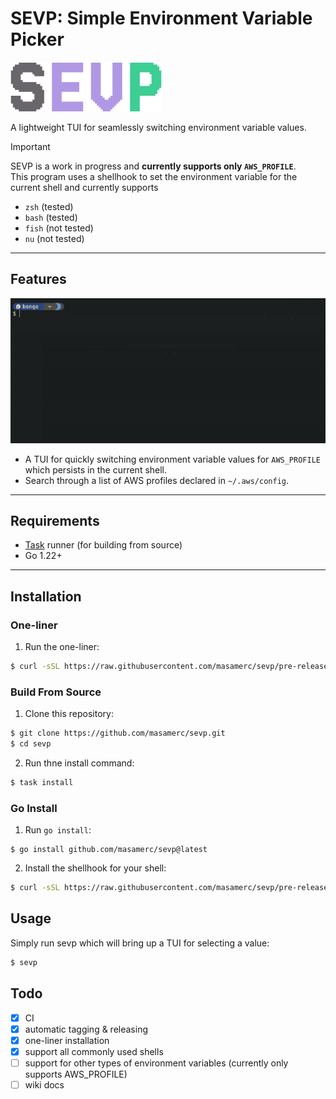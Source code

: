 # SEVP: **Simple Environment Variable Picker**  

![SEVP](./assets/sevp.png)

A lightweight TUI for seamlessly switching environment variable values.

> [!Important]
> SEVP is a work in progress and **currently supports only `AWS_PROFILE`**.  
> This program uses a shellhook to set the environment variable for the current shell and currently supports
> - `zsh` (tested)
> - `bash` (tested)
> - `fish` (not tested)
> - `nu` (not tested)

---

## Features

![SEVP_DEMO](./assets/sevp-demo.gif)

- A TUI for quickly switching environment variable values for `AWS_PROFILE` which persists in the current shell.
- Search through a list of AWS profiles declared in `~/.aws/config`.

---

## Requirements
- [Task](https://taskfile.dev/) runner (for building from source)
- Go 1.22+

---

## Installation

### One-liner
1. Run the one-liner:
```bash
$ curl -sSL https://raw.githubusercontent.com/masamerc/sevp/pre-release/scripts/install.sh | sh
```

### Build From Source
1. Clone this repository:
```bash
$ git clone https://github.com/masamerc/sevp.git
$ cd sevp
```

2. Run thne install command:
```bash
$ task install
```

### Go Install
1. Run `go install`:
```
$ go install github.com/masamerc/sevp@latest
```

2. Install the shellhook for your shell:
```bash
$ curl -sSL https://raw.githubusercontent.com/masamerc/sevp/pre-release/scripts/install_shellhook.sh | sh
```

## Usage
Simply run sevp which will bring up a TUI for selecting a value:
```bash
$ sevp
```

## Todo
- [x] CI
- [x] automatic tagging & releasing
- [x] one-liner installation 
- [x] support all commonly used shells
- [ ] support for other types of environment variables (currently only supports AWS_PROFILE)
- [ ] wiki docs
